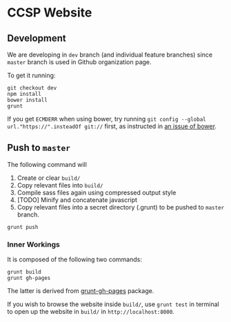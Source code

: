 CCSP Website
============

Development
-----------

We are developing in `dev` branch (and individual feature branches) since `master` branch is used in Github organization page.

To get it running:

```
git checkout dev
npm install
bower install
grunt
```

If you get `ECMDERR` when using bower, try running `git config --global url."https://".insteadOf git://` first, as instructed in [an issue of bower](https://github.com/bower/bower/issues/713#issuecomment-27484926).

Push to `master`
------------------

The following command will

1. Create or clear `build/`
1. Copy relevant files into `build/`
1. Compile sass files again using compressed output style
1. [TODO] Minify and concatenate javascript
1. Copy relevant files into a secret directory (.grunt) to be pushed to `master` branch.

```
grunt push
```

### Inner Workings

It is composed of the following two commands:

```
grunt build
grunt gh-pages
```

The latter is derived from [grunt-gh-pages](https://www.npmjs.org/package/grunt-gh-pages) package.

If you wish to browse the website inside `build/`, use `grunt test` in terminal to open up the website in `build/` in `http://localhost:8000`.


